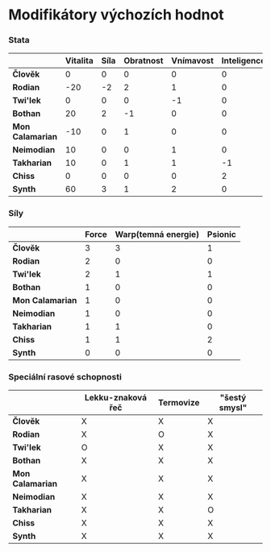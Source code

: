 # Modifikátory výchozích hodnot

### Stata

|| Vitalita | Síla | Obratnost | Vnímavost | Inteligence | Šarm |
|-|-|-|-|-|-|-|
|**Člověk**| 0 | 0 | 0 | 0 | 0 | 0 |
|**Rodian**| -20 | -2 | 2 | 1 | 0 | 0 |
|**Twi'lek**| 0 | 0 | 0 | -1 | 0 | 3 |
|**Bothan**| 20 | 2 | -1 | 0 | 0 | -1 |
|**Mon Calamarian**| -10 | 0 | 1 | 0 | 0 | -1 |
|**Neimodian**| 10 | 0 | 0 | 1 | 0 | -3 |
|**Takharian**| 10 | 0 | 1 | 1 | -1 | 0 |
|**Chiss**| 0 | 0 | 0 | 0 | 2 | -1 |
|**Synth**| 60 | 3 | 1 | 2 | 0 | -8 |

### Síly

|| Force | Warp(temná energie) | Psionic | 
|-|-|-|-|
|**Člověk**| 3 | 3 | 1 |
|**Rodian**| 2 | 0 | 0 |
|**Twi'lek**| 2 | 1 | 1 |
|**Bothan**| 1 | 0 | 0 |
|**Mon Calamarian**| 1 | 0 | 0 |
|**Neimodian**| 1 | 0 | 0 |
|**Takharian**| 1 | 1 | 0 |
|**Chiss**| 1 | 1 | 2 |
|**Synth**| 0 | 0 | 0 |

### Speciální rasové schopnosti

|| Lekku-znaková řeč | Termovize | "šestý smysl" |
|-|-|-|-|
|**Člověk**| X | X | X |
|**Rodian**| X | O | X |
|**Twi'lek**| O | X | X |
|**Bothan**| X | X | X |
|**Mon Calamarian**| X | X | X |
|**Neimodian**| X | X | X |
|**Takharian**| X | X | O |
|**Chiss**| X | X | X |
|**Synth**| X | X | X |
